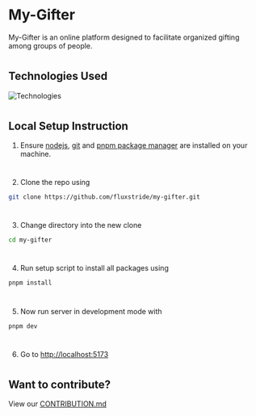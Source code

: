 # **My-Gifter**

My-Gifter is an online platform designed to facilitate organized gifting among groups of people.

#

#

## **Technologies Used**

![Technologies](https://skillicons.dev/icons?i=js,ts,css,react)

#

#

## **Local Setup Instruction**

1. Ensure [nodejs](https://nodejs.org/en/download/package-manager), [git](https://www.git-scm.com/downloads) and [pnpm package manager](https://pnpm.io/installation) are installed on your machine.

#

2. Clone the repo using

```bash
git clone https://github.com/fluxstride/my-gifter.git
```

#

3. Change directory into the new clone

```bash
cd my-gifter
```

#

4. Run setup script to install all packages using

```bash
pnpm install
```

#

5. Now run server in development mode with

```bash
pnpm dev
```

#

6. Go to [http://localhost:5173](http://localhost:5173)

#

#

## **Want to contribute?**

View our [CONTRIBUTION.md](./CONTRIBUTION.md)
